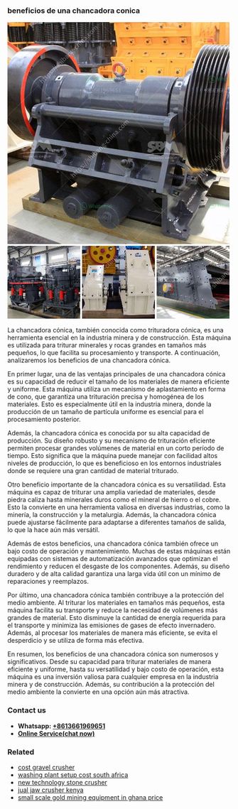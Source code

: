 <h3>beneficios de una chancadora conica</h3><img src='1708309197.jpg' alt=''><p>La chancadora cónica, también conocida como trituradora cónica, es una herramienta esencial en la industria minera y de construcción. Esta máquina es utilizada para triturar minerales y rocas grandes en tamaños más pequeños, lo que facilita su procesamiento y transporte. A continuación, analizaremos los beneficios de una chancadora cónica.</p><p>En primer lugar, una de las ventajas principales de una chancadora cónica es su capacidad de reducir el tamaño de los materiales de manera eficiente y uniforme. Esta máquina utiliza un mecanismo de aplastamiento en forma de cono, que garantiza una trituración precisa y homogénea de los materiales. Esto es especialmente útil en la industria minera, donde la producción de un tamaño de partícula uniforme es esencial para el procesamiento posterior.</p><p>Además, la chancadora cónica es conocida por su alta capacidad de producción. Su diseño robusto y su mecanismo de trituración eficiente permiten procesar grandes volúmenes de material en un corto período de tiempo. Esto significa que la máquina puede manejar con facilidad altos niveles de producción, lo que es beneficioso en los entornos industriales donde se requiere una gran cantidad de material triturado.</p><p>Otro beneficio importante de la chancadora cónica es su versatilidad. Esta máquina es capaz de triturar una amplia variedad de materiales, desde piedra caliza hasta minerales duros como el mineral de hierro o el cobre. Esto la convierte en una herramienta valiosa en diversas industrias, como la minería, la construcción y la metalurgia. Además, la chancadora cónica puede ajustarse fácilmente para adaptarse a diferentes tamaños de salida, lo que la hace aún más versátil.</p><p>Además de estos beneficios, una chancadora cónica también ofrece un bajo costo de operación y mantenimiento. Muchas de estas máquinas están equipadas con sistemas de automatización avanzados que optimizan el rendimiento y reducen el desgaste de los componentes. Además, su diseño duradero y de alta calidad garantiza una larga vida útil con un mínimo de reparaciones y reemplazos.</p><p>Por último, una chancadora cónica también contribuye a la protección del medio ambiente. Al triturar los materiales en tamaños más pequeños, esta máquina facilita su transporte y reduce la necesidad de volúmenes más grandes de material. Esto disminuye la cantidad de energía requerida para el transporte y minimiza las emisiones de gases de efecto invernadero. Además, al procesar los materiales de manera más eficiente, se evita el desperdicio y se utiliza de forma más efectiva.</p><p>En resumen, los beneficios de una chancadora cónica son numerosos y significativos. Desde su capacidad para triturar materiales de manera eficiente y uniforme, hasta su versatilidad y bajo costo de operación, esta máquina es una inversión valiosa para cualquier empresa en la industria minera y de construcción. Además, su contribución a la protección del medio ambiente la convierte en una opción aún más atractiva.</p><h3>Contact us</h3><ul><li><strong>Whatsapp:&nbsp;<a href="https://wa.me/8613661969651">+8613661969651</a></strong></li><li><a href="https://swt.shibang-china.com/?git&amp;zhl&amp;beneficios de una chancadora conica"><strong>Online Service(chat now)</strong></a></li></ul><h3>Related</h3><ul><li><a href='cost gravel crusher.md'>cost gravel crusher</a></li><li><a href='washing plant setup cost south africa.md'>washing plant setup cost south africa</a></li><li><a href='new technology stone crusher.md'>new technology stone crusher</a></li><li><a href='jual jaw crusher kenya.md'>jual jaw crusher kenya</a></li><li><a href='small scale gold mining equipment in ghana price.md'>small scale gold mining equipment in ghana price</a></li></ul>